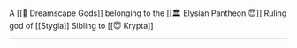 A [[🛐 Dreamscape Gods]] belonging to the [[🏛 Elysian Pantheon 😇]]
Ruling god of [[Stygia]]
Sibling to [[😇 Krypta]]

---


